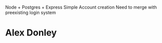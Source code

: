 Node + Postgres + Express Simple Account creation
Need to merge with preexisting login system

<h1> Alex Donley <h1>